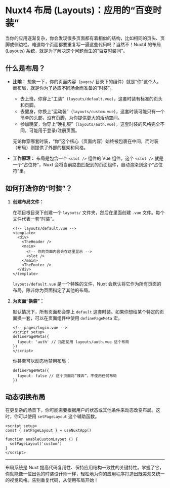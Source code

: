 # Nuxt4 布局 (Layouts)：应用的“百变时装”

当你的应用逐渐复杂，你会发现很多页面都有着相似的结构，比如相同的页头、页脚或侧边栏。难道每个页面都要重复写一遍这些代码吗？当然不！Nuxt4 的布局 (Layouts) 系统，就是为了解决这个问题而生的“百变时装间”。

## 什么是布局？

*   **比喻：** 想象一下，你的页面内容（`pages/` 目录下的组件）就是“你”这个人。而布局，就是你为了适应不同场合而准备的“时装”。
    *   去上班，你穿上“工装”（`layouts/default.vue`），这套时装有标准的页头和页脚。
    *   去健身，你换上“运动装”（`layouts/custom.vue`），这套时装可能只有一个简单的头部，没有页脚，为你提供更大的活动空间。
    *   参加晚宴，你穿上“晚礼服”（`layouts/auth.vue`），这套时装的风格完全不同，可能用于登录/注册页面。

    无论你穿哪套时装，“你”这个核心（页面内容）始终被包裹在中间，而时装（布局）则提供了外部的框架和风格。

*   **工作原理：** 布局是包含一个 `<slot />` 组件的 Vue 组件。这个 `<slot />` 就是一个“占位符”，Nuxt 会将当前路由匹配到的页面组件，自动渲染到这个“占位符”里。

## 如何打造你的“时装”？

1.  **创建布局文件：**

    在项目根目录下创建一个 `layouts/` 文件夹，然后在里面创建 `.vue` 文件。每个文件代表一套“时装”。

    ```vue
    <!-- layouts/default.vue -->
    <template>
      <div>
        <TheHeader />
        <main>
          <!-- 你的页面内容会在这里显示 -->
          <slot />
        </main>
        <TheFooter />
      </div>
    </template>
    ```

    `layouts/default.vue` 是一个特殊的文件，Nuxt 会默认将它作为所有页面的布局，除非你为页面指定了其他的布局。

2.  **为页面“换装”：**

    默认情况下，所有页面都会穿上 `default` 这套时装。如果你想给某个特定的页面换一套，可以在页面组件中使用 `definePageMeta` 宏。

    ```vue
    <!-- pages/login.vue -->
    <script setup>
    definePageMeta({
      layout: 'auth' // 指定使用 layouts/auth.vue 这个布局
    })
    </script>
    ```

    你甚至可以动态地禁用布局：

    ```vue
    definePageMeta({
      layout: false // 这个页面将“裸奔”，不使用任何布局
    })
    ```

## 动态切换布局

在更复杂的场景下，你可能需要根据用户的状态或其他条件来动态改变布局。这时，你可以使用 `setPageLayout` 这个辅助函数。

```vue
<script setup>
const { setPageLayout } = useNuxtApp()

function enableCustomLayout () {
  setPageLayout('custom')
}
</script>
```

---

布局系统是 Nuxt 提高代码复用性、保持应用结构一致性的关键特性。掌握了它，你就能像一位出色的时装设计师一样，轻松地为你的应用程序打造出既美观又统一的视觉风格。告别重复代码，从使用布局开始！